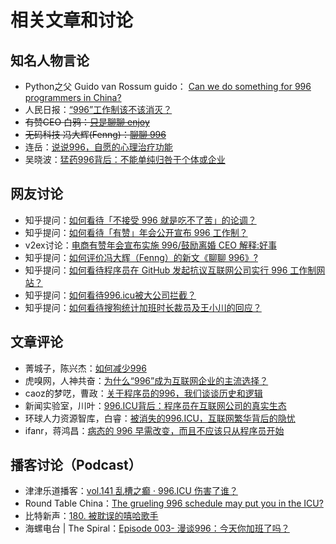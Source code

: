 # 相关文章和讨论

## 知名人物言论

- Python之父 Guido van Rossum
guido：
[Can we do something for 996 programmers in China?](https://discuss.python.org/t/can-we-do-something-for-996-programmers-in-china/1119)
- 人民日报：[“996”工作制该不该消灭？](http://t.people.com.cn/discussD.action?topicId=8160)
- ~~有赞CEO 白鸦：[只是聊聊 enjoy](https://mp.weixin.qq.com/s/n13Xbu0HpJaNGW0gYMbpYw)~~
- ~~无码科技 冯大辉(Fenng)：[聊聊 996](https://mp.weixin.qq.com/s/Jnt8wM-oCVQppfztxB_KEQ)~~
- 连岳：[说说996，自愿的心理治疗功能](https://mp.weixin.qq.com/s?__biz=MjM5NDU0Mjk2MQ%3D%3D&mid=2651633063&idx=1&sn=179e1809e659e92f263d0f7ef4048807)
- 吴晓波：[猛药996背后：不能单纯归咎于个体或企业](http://tech.sina.com.cn/csj/2019-04-12/doc-ihvhiewr5126008.shtml)

## 网友讨论

- 知乎提问：[如何看待「不接受 996 就是吃不了苦」的论调？](https://www.zhihu.com/question/66480166/answer/645286662)
- 知乎提问：[如何看待「有赞」年会公开宣布 996 工作制？](https://www.zhihu.com/question/309428750)
- v2ex讨论：[电商有赞年会宣布实施 996/鼓励离婚 CEO 解释:好事](https://www.v2ex.com/t/531475)
- 知乎提问：[如何评价冯大辉（Fenng）的新文《聊聊 996》?](https://www.zhihu.com/question/318572705)
- 知乎提问：[如何看待程序员在 GitHub 发起抗议互联网公司实行 996 工作制网站？](https://www.zhihu.com/question/317722302)
- 知乎提问：[如何看待996.icu被大公司拦截？](https://www.zhihu.com/question/318459753)
- 知乎提问：[如何看待搜狗统计加班时长裁员及王小川的回应？](https://www.zhihu.com/question/318791258)

## 文章评论

- 菁城子，陈兴杰：[如何减少996](https://mp.weixin.qq.com/s?__biz=MjM5ODc2ODA0Mg%3D%3D&mid=2653091740&idx=1&sn=fe5804a4bda3a98f9f6f956a8ede8626)
- 虎嗅网，人神共奋：[为什么“996”成为互联网企业的主流选择？](https://www.huxiu.com/article/292377.html)
- caoz的梦呓，曹政：[关于程序员的996，我们谈谈历史和逻辑](https://mp.weixin.qq.com/s/Gz5rBTpMdFkNZUZKlV7D4Q)
- 新闻实验室，川叶：[996.ICU背后：程序员在互联网公司的真实生态](https://mp.weixin.qq.com/s?__biz=MjM5NDEwNjQ0MQ%3D%3D&mid=2654281959&idx=1&sn=19105a25ac2c7caa32051333b7d754cf)
- 环球人力资源智库，白睿：[被消失的996.ICU，互联网繁华背后的隐忧](https://cj.sina.com.cn/articles/view/2205892054/837b3dd601900g6bq)
- ifanr，蒋鸿昌：[病态的 996 早需改变，而且不应该只从程序员开始](https://www.ifanr.com/1195365)

## 播客讨论（Podcast）

- 津津乐道播客：[vol.141 乱槽之癫 · 996.ICU 伤害了谁？](https://jinjinledao.org/?p=900)
- Round Table China：[The grueling 996 schedule may put you in the ICU?](https://podcasts.apple.com/cn/podcast/the-grueling-996-schedule-may-put-you-in-the-icu/id793040690?i=1000434658970)
- 比特新声：[180. 被耽误的嘻哈歌手](https://bitvoice.banlan.show/episodes/180)
- 海螺电台 | The Spiral：[Episode 003- 漫谈996：今天你加班了吗？](http://thespiral.fm/episodes/3)
